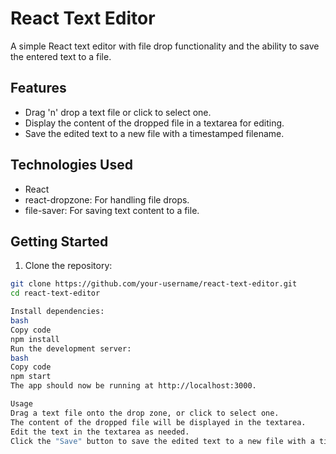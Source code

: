 # React Text Editor

A simple React text editor with file drop functionality and the ability to save the entered text to a file.

## Features

- Drag 'n' drop a text file or click to select one.
- Display the content of the dropped file in a textarea for editing.
- Save the edited text to a new file with a timestamped filename.

## Technologies Used

- React
- react-dropzone: For handling file drops.
- file-saver: For saving text content to a file.

## Getting Started

1. Clone the repository:

```bash
git clone https://github.com/your-username/react-text-editor.git
cd react-text-editor

Install dependencies:
bash
Copy code
npm install
Run the development server:
bash
Copy code
npm start
The app should now be running at http://localhost:3000.

Usage
Drag a text file onto the drop zone, or click to select one.
The content of the dropped file will be displayed in the textarea.
Edit the text in the textarea as needed.
Click the "Save" button to save the edited text to a new file with a timestamped filename.